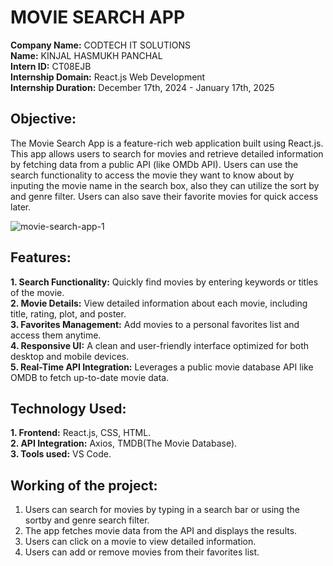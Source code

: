 
# MOVIE SEARCH APP 
**Company Name:** CODTECH IT SOLUTIONS </br>
**Name:** KINJAL HASMUKH PANCHAL </br>
**Intern ID:** CT08EJB </br>
**Internship Domain:** React.js Web Development </br>
**Internship Duration:** December 17th, 2024 - January 17th, 2025 </br>

## Objective:
The Movie Search App is a feature-rich web application built using React.js. This app allows users to search for movies and retrieve detailed information by fetching data from a public API (like OMDb API). Users can use the search functionality to access the movie they want to know about by inputing the movie name in the search box, also they can utilize the sort by and genre filter. Users can also save their favorite movies for quick access later. </br>

![movie-search-app-1](https://github.com/user-attachments/assets/519471d2-1121-4554-bca5-c1d32ba514c7)

## Features:
**1. Search Functionality:** Quickly find movies by entering keywords or titles of the movie.\
**2. Movie Details:** View detailed information about each movie, including title, rating, plot, and poster.\
**3. Favorites Management:** Add movies to a personal favorites list and access them anytime.\
**4. Responsive UI:** A clean and user-friendly interface optimized for both desktop and mobile devices.\
**5. Real-Time API Integration:** Leverages a public movie database API like OMDB to fetch up-to-date movie data.

## Technology Used:
**1. Frontend:** React.js, CSS, HTML.\
**2. API Integration:** Axios, TMDB(The Movie Database).\
**3. Tools used:** VS Code.

## Working of the project:
1. Users can search for movies by typing in a search bar or using the sortby and genre search filter.
2. The app fetches movie data from the API and displays the results.
3. Users can click on a movie to view detailed information.
4. Users can add or remove movies from their favorites list.
